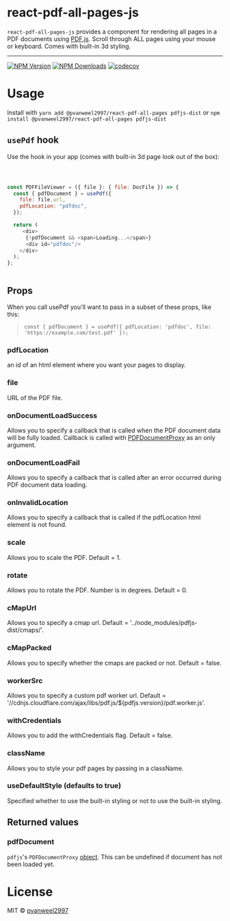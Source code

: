 # react-pdf-all-pages-js

`react-pdf-all-pages-js` provides a component for rendering all pages in a PDF documents using [PDF.js](http://mozilla.github.io/pdf.js/). Scroll through ALL pages using your mouse or keyboard. Comes with built-in 3d styling.

---

[![NPM Version](https://img.shields.io/npm/v/@pvanweel2997/react-pdf-all-pages.svg?style=flat-square)](https://www.npmjs.com/package/@pvanweel2997/react-pdf-all-pages)
[![NPM Downloads](https://img.shields.io/npm/dm/@pvanweel2997/react-pdf-all-pages.svg?style=flat-square)](https://www.npmjs.com/package/@pvanweel2997/react-pdf-all-pages)
[![codecov](https://codecov.io/gh/pvanweel2997/react-pdf-all-pages-js/branch/master/graph/badge.svg)](https://codecov.io/gh/pvanweel2997/react-pdf-all-pages-js)

# Usage

Install with `yarn add @pvanweel2997/react-pdf-all-pages pdfjs-dist` or
`npm install @pvanweel2997/react-pdf-all-pages pdfjs-dist`

## `usePdf` hook

Use the hook in your app (comes with built-in 3d page look out of the box):

```js



const PDFFileViewer = ({ file }: { file: DocFile }) => {
  const { pdfDocument } = usePdf({
    file: file.url,
    pdfLocation: "pdfdoc",
  });

  return (
     <div>
      {!pdfDocument && <span>Loading...</span>}
      <div id="pdfdoc"/>
    </div>
  );
};



```

## Props

When you call usePdf you'll want to pass in a subset of these props, like this:

> `const { pdfDocument } = usePdf({ pdfLocation: 'pdfdoc', file: 'https://example.com/test.pdf' });`

### pdfLocation

an id of an html element where you want your pages to display.

### file

URL of the PDF file.

### onDocumentLoadSuccess

Allows you to specify a callback that is called when the PDF document data will be fully loaded.
Callback is called with [PDFDocumentProxy](https://github.com/mozilla/pdf.js/blob/master/src/display/api.js#L579)
as an only argument.

### onDocumentLoadFail

Allows you to specify a callback that is called after an error occurred during PDF document data loading.

### onInvalidLocation

Allows you to specify a callback that is called if the pdfLocation html element is not found.

### scale

Allows you to scale the PDF. Default = 1.

### rotate

Allows you to rotate the PDF. Number is in degrees. Default = 0.

### cMapUrl

Allows you to specify a cmap url. Default = '../node_modules/pdfjs-dist/cmaps/'.

### cMapPacked

Allows you to specify whether the cmaps are packed or not. Default = false.

### workerSrc

Allows you to specify a custom pdf worker url. Default = '//cdnjs.cloudflare.com/ajax/libs/pdf.js/\${pdfjs.version}/pdf.worker.js'.

### withCredentials

Allows you to add the withCredentials flag. Default = false.

### className

Allows you to style your pdf pages by passing in a className.

### useDefaultStyle (defaults to true)

Specified whether to use the built-in styling or not to use the built-in styling.

## Returned values

### pdfDocument

`pdfjs`'s `PDFDocumentProxy` [object](https://github.com/mozilla/pdf.js/blob/master/src/display/api.js#L579).
This can be undefined if document has not been loaded yet.

# License

MIT © [pvanweel2997](https://github.com/pvanweel2997)
